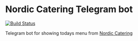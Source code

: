 # Nordic Catering Telegram bot

[![Build Status](https://travis-ci.org/larsjep/telegram-nordicbot.png)](https://travis-ci.org/larsjep/telegram-nordicbot)

Telegram bot for showing todays menu from [Nordic Catering](http://www.nordiccatering.dk)
